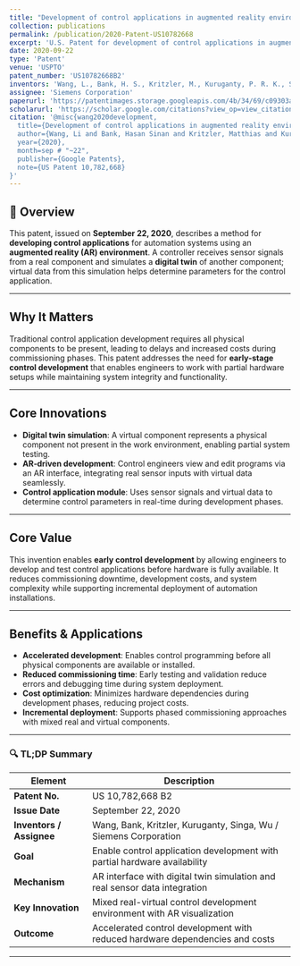 ```yaml
---
title: "Development of control applications in augmented reality environment"
collection: publications
permalink: /publication/2020-Patent-US10782668
excerpt: 'U.S. Patent for development of control applications in augmented reality environment by Wang, Bank, Kritzler, Kuruganty, Singa, and Wu.'
date: 2020-09-22
type: 'Patent'
venue: 'USPTO'
patent_number: 'US10782668B2'
inventors: 'Wang, L., Bank, H. S., Kritzler, M., Kuruganty, P. R. K., Singa, N. K., & Wu, Z.'
assignee: 'Siemens Corporation'
paperurl: 'https://patentimages.storage.googleapis.com/4b/34/69/c09303a192de7b/US20180267496A1.pdf'
scholarurl: 'https://scholar.google.com/citations?view_op=view_citation&hl=en&user=vU6oBhwAAAAJ&citation_for_view=vU6oBhwAAAAJ:Se3iqnhoufwC'
citation: '@misc{wang2020development,
  title={Development of control applications in augmented reality environment},
  author={Wang, Li and Bank, Hasan Sinan and Kritzler, Matthias and Kuruganty, Phani Rahul Krishna and Singa, Naresh Kumar and Wu, Zheng},
  year={2020},
  month=sep # "~22",
  publisher={Google Patents},
  note={US Patent 10,782,668}
}'
---
```


## 📌 Overview

This patent, issued on **September 22, 2020**, describes a method for **developing control applications** for automation systems using an **augmented reality (AR) environment**. A controller receives sensor signals from a real component and simulates a **digital twin** of another component; virtual data from this simulation helps determine parameters for the control application.

---

## Why It Matters

Traditional control application development requires all physical components to be present, leading to delays and increased costs during commissioning phases. This patent addresses the need for **early-stage control development** that enables engineers to work with partial hardware setups while maintaining system integrity and functionality.

---

## Core Innovations

* **Digital twin simulation**: A virtual component represents a physical component not present in the work environment, enabling partial system testing.
* **AR‑driven development**: Control engineers view and edit programs via an AR interface, integrating real sensor inputs with virtual data seamlessly.
* **Control application module**: Uses sensor signals and virtual data to determine control parameters in real-time during development phases.

---

## Core Value

This invention enables **early control development** by allowing engineers to develop and test control applications before hardware is fully available. It reduces commissioning downtime, development costs, and system complexity while supporting incremental deployment of automation installations.

---

## Benefits & Applications

* **Accelerated development**: Enables control programming before all physical components are available or installed.
* **Reduced commissioning time**: Early testing and validation reduce errors and debugging time during system deployment.
* **Cost optimization**: Minimizes hardware dependencies during development phases, reducing project costs.
* **Incremental deployment**: Supports phased commissioning approaches with mixed real and virtual components.

---

### 🔍 TL;DP Summary

| Element                  | Description                                                                    |
| ------------------------ | ------------------------------------------------------------------------------ |
| **Patent No.**           | US 10,782,668 B2                                                               |
| **Issue Date**           | September 22, 2020                                                             |
| **Inventors / Assignee** | Wang, Bank, Kritzler, Kuruganty, Singa, Wu / Siemens Corporation               |
| **Goal**                 | Enable control application development with partial hardware availability       |
| **Mechanism**            | AR interface with digital twin simulation and real sensor data integration     |
| **Key Innovation**       | Mixed real-virtual control development environment with AR visualization       |
| **Outcome**              | Accelerated control development with reduced hardware dependencies and costs    |

---